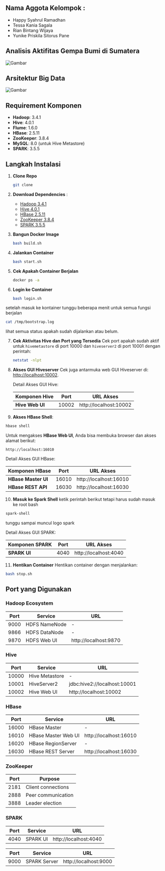 ## Nama Aggota Kelompok : 

- Happy Syahrul Ramadhan
- Tessa Kania Sagala
- Rian Bintang Wijaya
- Yunike Priskila Sitorus Pane

## Analisis Aktifitas Gempa Bumi di Sumatera
<img src="https://github.com/user-attachments/assets/6ccbf4af-83f0-49f2-ac77-cb0872a5834b" alt="Gambar" style="display: block; margin: 0 auto;">

## Arsitektur Big Data
<img src="https://github.com/user-attachments/assets/4b562c0f-316a-4973-af81-6e856c344dc5" alt="Gambar" style="display: block; margin: 0 auto;">

## Requirement Komponen
- **Hadoop**: 3.4.1
- **Hive**: 4.0.1
- **Flume**: 1.6.0 
- **HBase**: 2.5.11
- **ZooKeeper**: 3.8.4
- **MySQL**: 8.0 (untuk Hive Metastore)
- **SPARK**: 3.5.5

## Langkah Instalasi

1. **Clone Repo**
   ```bash
   git clone
   ```

2. **Download Dependencies** :
   - [Hadoop 3.4.1](https://downloads.apache.org/hadoop/common/hadoop-3.4.1/hadoop-3.4.1.tar.gz)
   - [Hive 4.0.1](https://downloads.apache.org/hive/hive-4.0.1/apache-hive-4.0.1-bin.tar.gz)  
   - [HBase 2.5.11](https://archive.apache.org/dist/hbase/2.5.11/hbase-2.5.11-bin.tar.gz)
   - [ZooKeeper 3.8.4](https://archive.apache.org/dist/zookeeper/zookeeper-3.8.4/apache-zookeeper-3.8.4-bin.tar.gz)
   - [SPARK 3.5.5](https://archive.apache.org/dist/spark/spark-3.5.5/spark-3.5.5-bin-hadoop3.tgz)

3. **Bangun Docker Image**
   ```bash
   bash build.sh
   ```

4. **Jalankan Container**
   ```bash
   bash start.sh
   ```

5. **Cek Apakah Container Berjalan**
   ```bash
   docker ps -a
   ```

6. **Login ke Container**
   ```bash
   bash login.sh
   ```
setelah masuk ke kontainer tunggu beberapa menit untuk semua fungsi berjalan
```bash
cat /tmp/bootstrap.log
```
lihat semua status apakah sudah dijalankan atau belum.

7. **Cek Aktivitas Hive dan Port yang Tersedia**
   Cek port apakah sudah aktif untuk `hivemetastore` di port 10000 dan `hiveserver2` di port 10001 dengan perintah:
   ```bash
   netstat -nlpt
   ```

8. **Akses GUI Hiveserver**
   Cek juga antarmuka web GUI Hiveserver di:  
   [http://localhost:10002](http://localhost:10002).

   Detail Akses GUI Hive:

   | Komponen Hive      | Port  | URL Akses                   |
   |-----------------------|-------|-----------------------------|
   | **Hive Web UI**       | 10002 | http://localhost:10002       |

19. **Akses HBase Shell**:
   ```bash
   hbase shell
  ```
   Untuk mengakses **HBase Web UI**, Anda bisa membuka browser dan akses alamat berikut:
   ```
   http://localhost:16010
   ```
   Detail Akses GUI HBase:

   | Komponen HBase       | Port  | URL Akses                   |
   |-----------------------|-------|-----------------------------|
   | **HBase Master UI**   | 16010 | http://localhost:16010      |
   | **HBase REST API**    | 16030 | http://localhost:16030      |

   
   
10. **Masuk ke Spark Shell**
   ketik perintah berikut tetapi harus sudah masuk ke root bash

   ```bash
   spark-shell
   ```
   tunggu sampai muncul logo spark

   Detail Akses GUI SPARK:

   | Komponen SPARK      | Port  | URL Akses                   |
   |-----------------------|-------|-----------------------------|
   | **SPARK UI**         | 4040  | http://localhost:4040       |

11. **Hentikan Container**
   Hentikan container dengan menjalankan:
   ```bash
   bash stop.sh
   ```

## Port yang Digunakan

### Hadoop Ecosystem
| Port  | Service                  | URL              |
|-------|--------------------------|-----------------------------|
| 9000  | HDFS NameNode            | -                           |
| 9866  | HDFS DataNode            | -                           |
| 9870  | HDFS Web UI              | http://localhost:9870       |


### Hive
| Port  | Service          | URL                     |
|-------|------------------|-------------------------|
| 10000 | Hive Metastore   | -                       |
| 10001 | HiveServer2      | jdbc:hive2://localhost:10001 |
| 10002 | Hive Web UI      | http://localhost:10002  |

### HBase
| Port  | Service              | URL                     |
|-------|----------------------|-------------------------|
| 16000 | HBase Master         | -                       |
| 16010 | HBase Master Web UI  | http://localhost:16010  |
| 16020 | HBase RegionServer   | -                       |
| 16030 | HBase REST Server    | http://localhost:16030  |

### ZooKeeper
| Port  | Purpose                  |
|-------|--------------------------|
| 2181  | Client connections       |
| 2888  | Peer communication       |
| 3888  | Leader election          |

### SPARK
| Port  | Service  | URL                |
|-------|----------|--------------------|
| 4040  | SPARK UI | http://localhost:4040 |

| Port  | Service  | URL                |
|-------|----------|--------------------|
| 9000  | SPARK Server | http://localhost:9000 |


